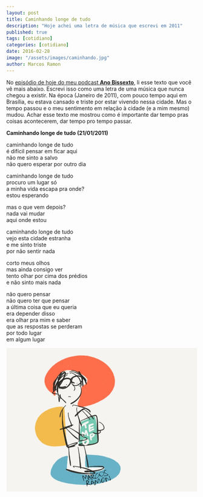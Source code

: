 ```yaml
---
layout: post
title: Caminhando longe de tudo
description: "Hoje achei uma letra de música que escrevi em 2011"
published: true
tags: [cotidiano]
categories: [cotidiano]
date: 2016-02-28
image: "/assets/images/caminhando.jpg"
author: Marcos Ramon
---
```


No [episódio de hoje do meu podcast **Ano Bissexto**](https://soundcloud.com/marcosramon/ano-bissexto-059-caminhando-longe-de-tudo), li esse texto que você vê mais abaixo. Escrevi isso como uma letra de uma música que nunca chegou a existir. Na época (Janeiro de 2011), com pouco tempo aqui em Brasília, eu estava cansado e triste por estar vivendo nessa cidade. Mas o tempo passou e o meu sentimento em relação à cidade (e a mim mesmo) mudou.
Achar esse texto me mostrou como é importante dar tempo pras coisas acontecerem, dar tempo pro tempo passar. 

**Caminhando longe de tudo (21/01/2011)**

caminhando longe de tudo<br>
é difícil pensar em ficar aqui<br>
não me sinto a salvo<br>
não quero esperar por outro dia<br>

caminhando longe de tudo<br>
procuro um lugar só<br>
a minha vida escapa pra onde?<br>
estou esperando<br>

mas o que vem depois?<br>
nada vai mudar<br>
aqui onde estou<br>

caminhando longe de tudo<br>
vejo esta cidade estranha<br>
e me sinto triste<br>
por não sentir nada<br>

corto meus olhos<br>
mas ainda consigo ver<br>
tento olhar por cima dos prédios<br>
e não sinto mais nada<br>

não quero pensar<br>
não quero ter que pensar<br>
a última coisa que eu queria<br>
era depender disso<br>
era olhar pra mim e saber<br>
que as respostas se perderam<br>
por todo lugar<br>
em algum lugar<br>

<img src="/assets/images/caminhando.jpg">
